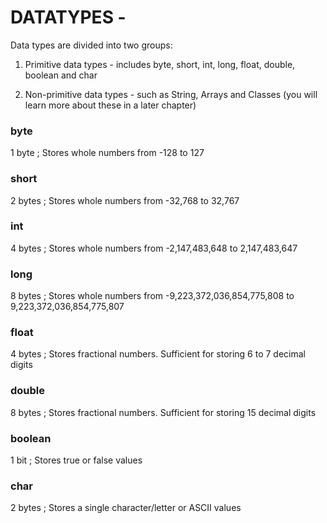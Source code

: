 # DATATYPES -

Data types are divided into two groups:

1. Primitive data types - includes byte, short, int, long, float, double, boolean and char

2. Non-primitive data types - such as String, Arrays and Classes (you will learn more about these in a later chapter)

### byte	
1 byte	; Stores whole numbers from -128 to 127
### short	
2 bytes	; Stores whole numbers from -32,768 to 32,767
### int	
4 bytes	; Stores whole numbers from -2,147,483,648 to 2,147,483,647
### long	
8 bytes	; Stores whole numbers from -9,223,372,036,854,775,808 to 9,223,372,036,854,775,807
### float	
4 bytes	; Stores fractional numbers. Sufficient for storing 6 to 7 decimal digits
### double	
8 bytes	; Stores fractional numbers. Sufficient for storing 15 decimal digits
### boolean	
1 bit	; Stores true or false values
### char	
2 bytes	; Stores a single character/letter or ASCII values